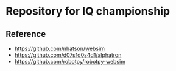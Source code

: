 # Repository for IQ championship

## Reference
- https://github.com/nhatson/websim
- https://github.com/d07s1d0s4d1/alphatron
- https://github.com/robotpy/robotpy-websim
